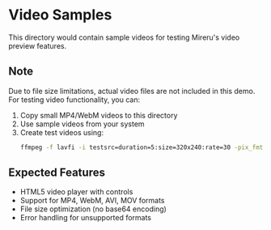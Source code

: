 # Video Samples

This directory would contain sample videos for testing Mireru's video preview features.

## Note

Due to file size limitations, actual video files are not included in this demo.
For testing video functionality, you can:

1. Copy small MP4/WebM videos to this directory
2. Use sample videos from your system
3. Create test videos using:
   ```bash
   ffmpeg -f lavfi -i testsrc=duration=5:size=320x240:rate=30 -pix_fmt yuv420p test.mp4
   ```

## Expected Features

- HTML5 video player with controls
- Support for MP4, WebM, AVI, MOV formats
- File size optimization (no base64 encoding)
- Error handling for unsupported formats